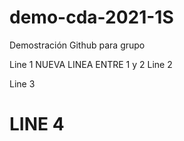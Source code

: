 # demo-cda-2021-1S
Demostración Github para grupo

Line 1
NUEVA LINEA ENTRE 1 y 2
Line 2

Line 3

# LINE 4
